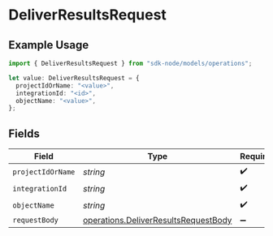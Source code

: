 # DeliverResultsRequest

## Example Usage

```typescript
import { DeliverResultsRequest } from "sdk-node/models/operations";

let value: DeliverResultsRequest = {
  projectIdOrName: "<value>",
  integrationId: "<id>",
  objectName: "<value>",
};
```

## Fields

| Field                                                                                        | Type                                                                                         | Required                                                                                     | Description                                                                                  |
| -------------------------------------------------------------------------------------------- | -------------------------------------------------------------------------------------------- | -------------------------------------------------------------------------------------------- | -------------------------------------------------------------------------------------------- |
| `projectIdOrName`                                                                            | *string*                                                                                     | :heavy_check_mark:                                                                           | N/A                                                                                          |
| `integrationId`                                                                              | *string*                                                                                     | :heavy_check_mark:                                                                           | N/A                                                                                          |
| `objectName`                                                                                 | *string*                                                                                     | :heavy_check_mark:                                                                           | N/A                                                                                          |
| `requestBody`                                                                                | [operations.DeliverResultsRequestBody](../../models/operations/deliverresultsrequestbody.md) | :heavy_minus_sign:                                                                           | ResultDeliveryRequestBody                                                                    |